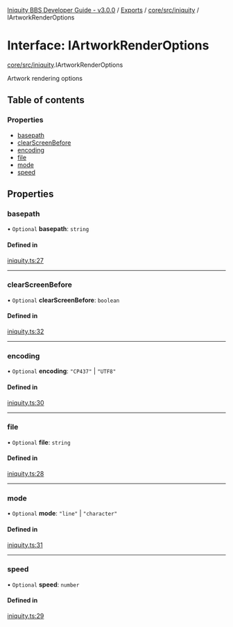 [Iniquity BBS Developer Guide - v3.0.0](../README.md) / [Exports](../modules.md) / [core/src/iniquity](../modules/core_src_iniquity.md) / IArtworkRenderOptions

# Interface: IArtworkRenderOptions

[core/src/iniquity](../modules/core_src_iniquity.md).IArtworkRenderOptions

Artwork rendering options

## Table of contents

### Properties

- [basepath](core_src_iniquity.IArtworkRenderOptions.md#basepath)
- [clearScreenBefore](core_src_iniquity.IArtworkRenderOptions.md#clearscreenbefore)
- [encoding](core_src_iniquity.IArtworkRenderOptions.md#encoding)
- [file](core_src_iniquity.IArtworkRenderOptions.md#file)
- [mode](core_src_iniquity.IArtworkRenderOptions.md#mode)
- [speed](core_src_iniquity.IArtworkRenderOptions.md#speed)

## Properties

### basepath

• `Optional` **basepath**: `string`

#### Defined in

[iniquity.ts:27](https://github.com/iniquitybbs/iniquity/blob/37cea5c/packages/core/src/iniquity.ts#L27)

___

### clearScreenBefore

• `Optional` **clearScreenBefore**: `boolean`

#### Defined in

[iniquity.ts:32](https://github.com/iniquitybbs/iniquity/blob/37cea5c/packages/core/src/iniquity.ts#L32)

___

### encoding

• `Optional` **encoding**: ``"CP437"`` \| ``"UTF8"``

#### Defined in

[iniquity.ts:30](https://github.com/iniquitybbs/iniquity/blob/37cea5c/packages/core/src/iniquity.ts#L30)

___

### file

• `Optional` **file**: `string`

#### Defined in

[iniquity.ts:28](https://github.com/iniquitybbs/iniquity/blob/37cea5c/packages/core/src/iniquity.ts#L28)

___

### mode

• `Optional` **mode**: ``"line"`` \| ``"character"``

#### Defined in

[iniquity.ts:31](https://github.com/iniquitybbs/iniquity/blob/37cea5c/packages/core/src/iniquity.ts#L31)

___

### speed

• `Optional` **speed**: `number`

#### Defined in

[iniquity.ts:29](https://github.com/iniquitybbs/iniquity/blob/37cea5c/packages/core/src/iniquity.ts#L29)
